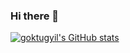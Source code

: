 ### Hi there 👋

[![goktugyil's GitHub stats](https://github-readme-stats.vercel.app/api?username=goktugyil&show_icons=true&theme=prussian&count_private=true)](https://github.com/anuraghazra/github-readme-stats)
